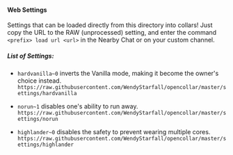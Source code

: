 #### Web Settings

Settings that can be loaded directly from this directory into collars! Just copy the URL to the RAW (unprocessed) setting, and enter the command ``<prefix> load url <url>`` in the Nearby Chat or on your custom channel.

##### List of Settings:

* ``hardvanilla~0`` inverts the Vanilla mode, making it become the owner's choice instead.
``https://raw.githubusercontent.com/WendyStarfall/opencollar/master/settings/hardvanilla``

* ``norun~1`` disables one's ability to run away.
``https://raw.githubusercontent.com/WendyStarfall/opencollar/master/settings/norun``

* ``highlander~0`` disables the safety to prevent wearing multiple cores.
``https://raw.githubusercontent.com/WendyStarfall/opencollar/master/settings/highlander``
